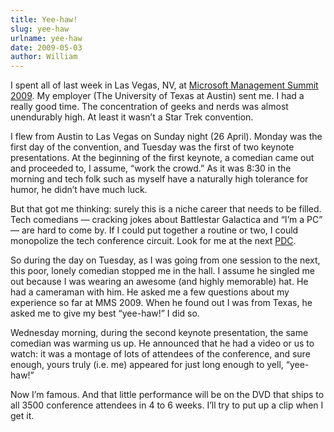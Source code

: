 ```yaml
---
title: Yee-haw!
slug: yee-haw
urlname: yee-haw
date: 2009-05-03
author: William
---
```

I spent all of last week in Las Vegas, NV, at [Microsoft Management Summit
2009][a]. My employer (The University of Texas at Austin) sent me. I had a
really good time. The concentration of geeks and nerds was almost unendurably
high. At least it wasn&#x02bc;t a Star Trek convention.

I flew from Austin to Las Vegas on Sunday night (26 April). Monday was the first
day of the convention, and Tuesday was the first of two keynote presentations.
At the beginning of the first keynote, a comedian came out and proceeded to, I
assume, &ldquo;work the crowd.&rdquo; As it was 8:30 in the morning and tech
folk such as myself have a naturally high tolerance for humor, he didn&#x02bc;t
have much luck.

But that got me thinking: surely this is a niche career that needs to be filled.
Tech comedians &mdash; cracking jokes about Battlestar Galactica and
&ldquo;I&#x02bc;m a PC&rdquo; &mdash; are hard to come by. If I could put
together a routine or two, I could monopolize the tech conference circuit. Look
for me at the next [PDC][b].

So during the day on Tuesday, as I was going from one session to the next, this
poor, lonely comedian stopped me in the hall. I assume he singled me out because
I was wearing an awesome (and highly memorable) hat. He had a cameraman with
him. He asked me a few questions about my experience so far at MMS 2009. When he
found out I was from Texas, he asked me to give my best &ldquo;yee-haw!&rdquo; I
did so.

Wednesday morning, during the second keynote presentation, the same comedian was
warming us up. He announced that he had a video or us to watch: it was a montage
of lots of attendees of the conference, and sure enough, yours truly (i.e. me)
appeared for just long enough to yell, &ldquo;yee-haw!&rdquo;

Now I&#x02bc;m famous. And that little performance will be on the DVD that ships
to all 3500 conference attendees in 4 to 6 weeks. I&#x02bc;ll try to put up a
clip when I get it.

[a]: https://web.archive.org/web/20090423022130/http://www.mms-2009.com/
[b]: https://en.wikipedia.org/wiki/Professional_Developers_Conference
